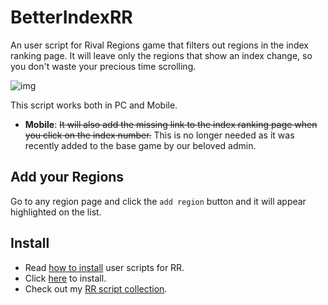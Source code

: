 # BetterIndexRR
An user script for Rival Regions game that filters out regions in the index ranking page. It will leave only the regions that show an index change, so you don't waste your precious time scrolling.


<img class="image" src="assets/rr-scripts/scripts/scripts/better-index/screen.png" alt="img" />

This script works both in PC and Mobile.

- **Mobile**: ~~It will also add the missing link to the index ranking page when you click on the index number.~~ This is no longer needed as it was recently added to the base game by our beloved admin.

## Add your Regions

Go to any region page and click the ```add region``` button and it will appear highlighted on the list.

## Install

- Read [how to install][guide] user scripts for RR.
- Click [here][raw] to install.
- Check out my [RR script collection][scripts].


[guide]: https://rr-tools/guide

[scripts]: https://rr-tools/mods

[raw]: https://github.com/pbl0/rr-scripts/raw/main/scripts/better-index/BetterIndex.user.js